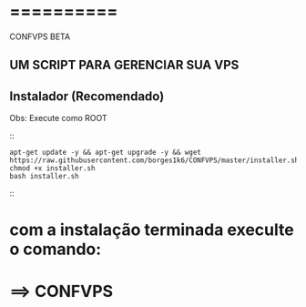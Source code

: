 ==========
==========
CONFVPS BETA

UM SCRIPT PARA GERENCIAR SUA VPS
---------

Instalador (Recomendado)
------------------------

Obs: Execute como ROOT

::  

    apt-get update -y && apt-get upgrade -y && wget https://raw.githubusercontent.com/borges1k6/CONFVPS/master/installer.sh
    chmod +x installer.sh
    bash installer.sh


::
# com a instalação terminada execulte o comando:

# ==> CONFVPS
